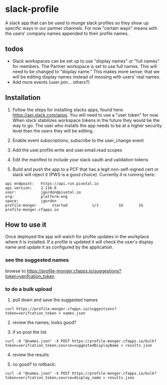 # slack-profile

A slack app that can be used to munge slack profiles so they show up specific ways in our partner channels. For now "certain ways" means with the users' company names appended to their profile names.

## todos
* Slack workspaces can be set up to use "display names" or "full names" for members. The Partner workspace is set to use full names. This will need to be changed to "display name." This makes more sense: that we will be editing display names instead of messing with users' real names.
* Add more events (user join... others?)

## Installation
1. Follow the steps for installing slacks apps, found here: https://api.slack.com/apps. You will need to use a "user token" for now. When slack stabilizes workspace tokens in the future they would be the way to go. The user who installs the app needs to be at a higher security level than the users they will be editing.

2. Enable event subscriptions, subscribe to the user_change event

3. Add the user.profile.write and user.email.read scopes

4. Edit the manifest to include your slack oauth and validation tokens

5. Build and push the app to a PCF that has a legit non-self-signed cert or slack will reject it (PWS is a good choice). Currently it is running here:
```
api endpoint:   https://api.run.pivotal.io
api version:    2.116.0
user:           jgordon@pivotal.io
org:            platform-eng
space:          jgordon
profile-monger       started           1/1         1G       1G     profile-monger.cfapps.io
```

## How to use it
Once deployed the app will watch for profile updates in the workplace where it is installed. If a profile is updated it will check the user's display name and update it as configured by the application.

### see the suggested names
browse to https://profile-monger.cfapps.io/suggestions?token=verifcation_token

### to do a bulk upload
1. pull down and save the suggested names

```
curl https://profile-monger.cfapps.io/suggestions?token=verifcation_token > names.json
```

2. review the names, looks good?

3. if so post the list

```
curl -d "@names.json" -X POST https://profile-monger.cfapps.io/bulk?token=verifcation_token;source=suggestedDisplayName > results.json
```

4. review the results

5. no good? to rollback:

```
curl -d "@names.json" -X POST https://profile-monger.cfapps.io/bulk?token=verifcation_token;source=display_name > results.json
```

